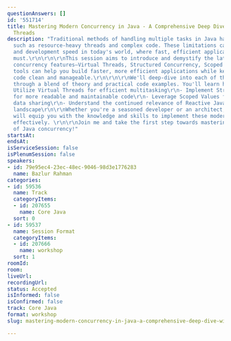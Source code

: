 ```yaml
---
questionAnswers: []
id: '551714'
title: Mastering Modern Concurrency in Java - A Comprehensive Deep Dive with Virtual
  Threads
description: "Traditional methods of handling multiple tasks in Java have limitations,
  such as resource-heavy threads and complex code. These limitations can hinder performance
  and development speed in today's world, where fast, efficient applications are a
  must.\r\n\r\n\r\nThis session aims to introduce and demystify the latest Java 21
  concurrency features—Virtual Threads, Structured Concurrency, Scoped Values. These
  tools can help you build faster, more efficient applications while keeping your
  code clean and manageable.\r\n\r\n\r\nWe'll deep-dive into each of these four topics
  through a blend of theory and practical code examples. You'll learn how to:\r\n-
  Utilize Virtual Threads for efficient multitasking\r\n- Implement Structured Concurrency
  for more readable and maintainable code\r\n- Leverage Scoped Values for smarter
  data sharing\r\n- Understand the continued relevance of Reactive Java in this new
  landscape\r\n\r\nWhether you're a seasoned developer or an architect, this session
  will equip you with the knowledge and skills to implement these modern features
  effectively. \r\n\r\nJoin me and take the first step towards mastering the future
  of Java concurrency!"
startsAt: 
endsAt: 
isServiceSession: false
isPlenumSession: false
speakers:
- id: 79e95ec4-23ec-48ec-9046-98d3e1776283
  name: Bazlur Rahman
categories:
- id: 59536
  name: Track
  categoryItems:
  - id: 207655
    name: Core Java
  sort: 0
- id: 59537
  name: Session Format
  categoryItems:
  - id: 207666
    name: workshop
  sort: 1
roomId: 
room: 
liveUrl: 
recordingUrl: 
status: Accepted
isInformed: false
isConfirmed: false
track: Core Java
format: workshop
slug: mastering-modern-concurrency-in-java-a-comprehensive-deep-dive-with-virtual-threads

---
```


